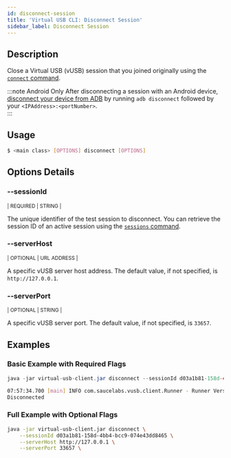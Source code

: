```yaml
---
id: disconnect-session
title: 'Virtual USB CLI: Disconnect Session'
sidebar_label: Disconnect Session
---
```


## Description

Close a Virtual USB (vUSB) session that you joined originally using the [`connect` command](/dev/cli/virtual-usb/connect-session).

:::note Android Only
After disconnecting a session with an Android device, [disconnect your device from ADB](/mobile-apps/features/virtual-usb#close-test) by running `adb disconnect` followed by your `<IPAddress>:<portNumber>`.  
:::

## Usage

```bash
$ <main class> [OPTIONS] disconnect [OPTIONS]
```

## Options Details

### <span className="cli">--sessionId</span>

<div className="cli-desc">
<p><small>| REQUIRED | STRING |</small></p>

The unique identifier of the test session to disconnect. You can retrieve the session ID of an active session using the [`sessions` command](/dev/cli/virtual-usb/find-sessionid).

</div>

### <span className="cli">--serverHost</span>

<div className="cli-desc">
<p><small>| OPTIONAL | URL ADDRESS |</small></p>

A specific vUSB server host address. The default value, if not specified, is `http://127.0.0.1`.

</div>

### <span className="cli">--serverPort</span>

<div className="cli-desc">
<p><small>| OPTIONAL | STRING |</small></p>

A specific vUSB server port. The default value, if not specified, is `33657`.

</div>

## Examples

### Basic Example with Required Flags

```java title="Disconnect Request"
java -jar virtual-usb-client.jar disconnect --sessionId d03a1b81-158d-4bb4-bcc9-074e43dd8465
```

```bash title="Sample Response"
07:57:34.700 [main] INFO com.saucelabs.vusb.client.Runner - Runner Version 2.0.0
Disconnected
```

### Full Example with Optional Flags

```bash
java -jar virtual-usb-client.jar disconnect \
    --sessionId d03a1b81-158d-4bb4-bcc9-074e43dd8465 \
    --serverHost http://127.0.0.1 \
    --serverPort 33657 \
```
